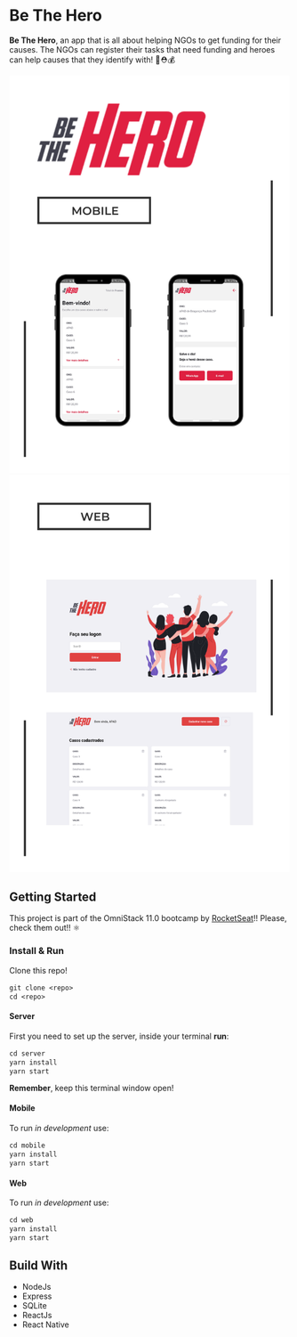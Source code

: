 # Be The Hero

**Be The Hero**, an app that is all about helping NGOs to get funding for their causes. The NGOs can register their tasks that need funding and heroes can help causes that they identify with! 🤝️⛑️💰️

![](screenshots/1.png)
![](screenshots/2.png)

## Getting Started

This project is part of the OmniStack 11.0 bootcamp by [RocketSeat](https://rocketseat.com.br)!! Please, check them out!! ⚛️

### Install & Run

Clone this repo!

```
git clone <repo>
cd <repo>
```

#### Server

First you need to set up the server, inside your terminal **run**:

```
cd server
yarn install
yarn start
```

**Remember**, keep this terminal window open!

#### Mobile

To run _in development_ use:

```
cd mobile
yarn install
yarn start
```

#### Web

To run _in development_ use:

```
cd web
yarn install
yarn start
```

## Build With

- NodeJs
- Express
- SQLite
- ReactJs
- React Native
